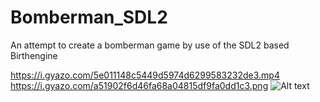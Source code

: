 # Bomberman_SDL2
An attempt to create a bomberman game by use of the SDL2 based Birthengine 

https://i.gyazo.com/5e011148c5449d5974d6299583232de3.mp4
https://i.gyazo.com/a51902f6d46fa68a04815df9fa0dd1c3.png
![Alt text](https://i.gyazo.com/a51902f6d46fa68a04815df9fa0dd1c3.png?raw=true "Title")
